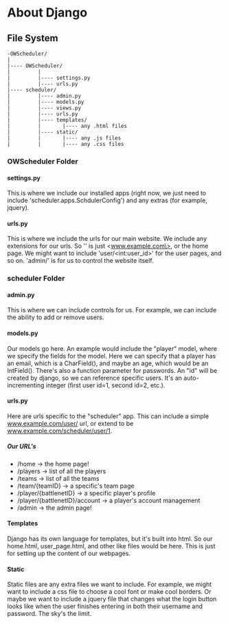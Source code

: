 # About Django

## File System
```
-OWScheduler/  
|  
|---- OWScheduler/
|	      |  
|	      |---- settings.py  
|	      |---- urls.py  
|---- scheduler/  
|	      |---- admin.py  
|	      |---- models.py  
|	      |---- views.py  
|	      |---- urls.py  
|	      |---- templates/  
|	      |	      |---- any .html files  
|	      |---- static/  
|	      |	      |---- any .js files  
|	      |	      |---- any .css files  
```

### OWScheduler Folder

#### settings.py

This is where we include our installed apps (right now, we just need to include 'scheduler.apps.SchdulerConfig') and any extras (for example, jquery).

#### urls.py

This is where we include the urls for our main website. We include any extensions for our urls. So '' is just \<www.example.com\>, or the home page. We might want to include 'user/\<int:user\_id\>' for the user pages, and so on. 'admin/' is for us to control the website itself.

### scheduler Folder

#### admin.py

This is where we can include controls for us. For example, we can include the ability to add or remove users. 

#### models.py

Our models go here. An example would include the "player" model, where we specify the fields for the model. Here we can specify that a player has an email, which is a CharField(), and maybe an age, which would be an IntField(). There's also a function parameter for passwords. An "id" will be created by django, so we can reference specific users. It's an auto-incrementing integer (first user id=1, second id=2, etc.).

#### urls.py

Here are urls specific to the "scheduler" app. This can include a simple www.example.com/user/ url, or extend to be www.example.com/scheduler/user/1. 

##### Our URL's
- /home -> the home page!
- /players -> list of all the players
- /teams -> list of all the teams
- /team/{teamID} -> a specific's team page
- /player/{battlenetID} -> a specific player's profile
- /player/{battlenetID}/account -> a player's account management
- /admin -> the admin page!


#### Templates

Django has its own language for templates, but it's built into html. So our home.html, user\_page.html, and other like files would be here. This is just for setting up the content of our webpages. 

#### Static

Static files are any extra files we want to include. For example, we might want to include a css file to choose a cool font or make cool borders. Or maybe we want to include a jquery file that changes what the login button looks like when the user finishes entering in both their username and password. The sky's the limit.
